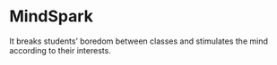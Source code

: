 # MindSpark
It breaks students’ boredom between classes and stimulates the mind according to their interests.
